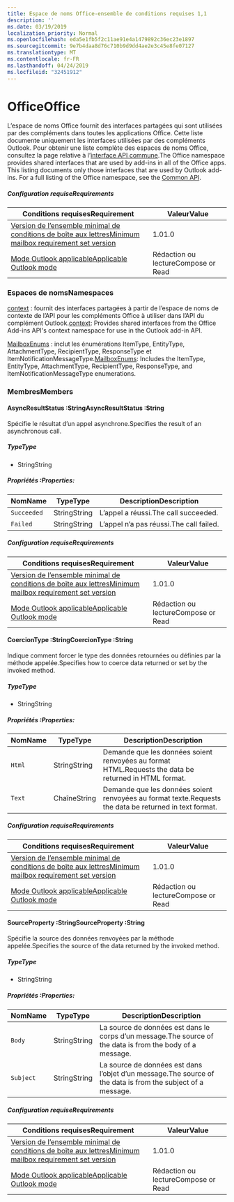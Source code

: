 ```yaml
---
title: Espace de noms Office-ensemble de conditions requises 1,1
description: ''
ms.date: 03/19/2019
localization_priority: Normal
ms.openlocfilehash: eda5e1fb5f2c11ae91e4a1479892c36ec23e1897
ms.sourcegitcommit: 9e7b4daa8d76c710b9d9dd4ae2e3c45e8fe07127
ms.translationtype: MT
ms.contentlocale: fr-FR
ms.lasthandoff: 04/24/2019
ms.locfileid: "32451912"
---
```

# <a name="office"></a><span data-ttu-id="f5a31-102">Office</span><span class="sxs-lookup"><span data-stu-id="f5a31-102">Office</span></span>

<span data-ttu-id="f5a31-p101">L’espace de noms Office fournit des interfaces partagées qui sont utilisées par des compléments dans toutes les applications Office. Cette liste documente uniquement les interfaces utilisées par des compléments Outlook. Pour obtenir une liste complète des espaces de noms Office, consultez la page relative à l’[interface API commune](/javascript/api/office).</span><span class="sxs-lookup"><span data-stu-id="f5a31-p101">The Office namespace provides shared interfaces that are used by add-ins in all of the Office apps. This listing documents only those interfaces that are used by Outlook add-ins. For a full listing of the Office namespace, see the [Common API](/javascript/api/office).</span></span>

##### <a name="requirements"></a><span data-ttu-id="f5a31-105">Configuration requise</span><span class="sxs-lookup"><span data-stu-id="f5a31-105">Requirements</span></span>

|<span data-ttu-id="f5a31-106">Conditions requises</span><span class="sxs-lookup"><span data-stu-id="f5a31-106">Requirement</span></span>| <span data-ttu-id="f5a31-107">Valeur</span><span class="sxs-lookup"><span data-stu-id="f5a31-107">Value</span></span>|
|---|---|
|[<span data-ttu-id="f5a31-108">Version de l’ensemble minimal de conditions de boîte aux lettres</span><span class="sxs-lookup"><span data-stu-id="f5a31-108">Minimum mailbox requirement set version</span></span>](/office/dev/add-ins/reference/requirement-sets/outlook-api-requirement-sets)| <span data-ttu-id="f5a31-109">1.0</span><span class="sxs-lookup"><span data-stu-id="f5a31-109">1.0</span></span>|
|[<span data-ttu-id="f5a31-110">Mode Outlook applicable</span><span class="sxs-lookup"><span data-stu-id="f5a31-110">Applicable Outlook mode</span></span>](/outlook/add-ins/#extension-points)| <span data-ttu-id="f5a31-111">Rédaction ou lecture</span><span class="sxs-lookup"><span data-stu-id="f5a31-111">Compose or Read</span></span>|

### <a name="namespaces"></a><span data-ttu-id="f5a31-112">Espaces de noms</span><span class="sxs-lookup"><span data-stu-id="f5a31-112">Namespaces</span></span>

<span data-ttu-id="f5a31-113">[context](office.context.md) : fournit des interfaces partagées à partir de l’espace de noms de contexte de l’API pour les compléments Office à utiliser dans l’API du complément Outlook.</span><span class="sxs-lookup"><span data-stu-id="f5a31-113">[context](office.context.md): Provides shared interfaces from the Office Add-ins API's context namespace for use in the Outlook add-in API.</span></span>

<span data-ttu-id="f5a31-114">[MailboxEnums](/javascript/api/outlook_1_1/office.mailboxenums.attachmenttype) : inclut les énumérations ItemType, EntityType, AttachmentType, RecipientType, ResponseType et ItemNotificationMessageType.</span><span class="sxs-lookup"><span data-stu-id="f5a31-114">[MailboxEnums](/javascript/api/outlook_1_1/office.mailboxenums.attachmenttype): Includes the ItemType, EntityType, AttachmentType, RecipientType, ResponseType, and ItemNotificationMessageType enumerations.</span></span>

### <a name="members"></a><span data-ttu-id="f5a31-115">Membres</span><span class="sxs-lookup"><span data-stu-id="f5a31-115">Members</span></span>

####  <a name="asyncresultstatus-string"></a><span data-ttu-id="f5a31-116">AsyncResultStatus :String</span><span class="sxs-lookup"><span data-stu-id="f5a31-116">AsyncResultStatus :String</span></span>

<span data-ttu-id="f5a31-117">Spécifie le résultat d’un appel asynchrone.</span><span class="sxs-lookup"><span data-stu-id="f5a31-117">Specifies the result of an asynchronous call.</span></span>

##### <a name="type"></a><span data-ttu-id="f5a31-118">Type</span><span class="sxs-lookup"><span data-stu-id="f5a31-118">Type</span></span>

*   <span data-ttu-id="f5a31-119">String</span><span class="sxs-lookup"><span data-stu-id="f5a31-119">String</span></span>

##### <a name="properties"></a><span data-ttu-id="f5a31-120">Propriétés :</span><span class="sxs-lookup"><span data-stu-id="f5a31-120">Properties:</span></span>

|<span data-ttu-id="f5a31-121">Nom</span><span class="sxs-lookup"><span data-stu-id="f5a31-121">Name</span></span>| <span data-ttu-id="f5a31-122">Type</span><span class="sxs-lookup"><span data-stu-id="f5a31-122">Type</span></span>| <span data-ttu-id="f5a31-123">Description</span><span class="sxs-lookup"><span data-stu-id="f5a31-123">Description</span></span>|
|---|---|---|
|`Succeeded`| <span data-ttu-id="f5a31-124">String</span><span class="sxs-lookup"><span data-stu-id="f5a31-124">String</span></span>|<span data-ttu-id="f5a31-125">L’appel a réussi.</span><span class="sxs-lookup"><span data-stu-id="f5a31-125">The call succeeded.</span></span>|
|`Failed`| <span data-ttu-id="f5a31-126">String</span><span class="sxs-lookup"><span data-stu-id="f5a31-126">String</span></span>|<span data-ttu-id="f5a31-127">L’appel n’a pas réussi.</span><span class="sxs-lookup"><span data-stu-id="f5a31-127">The call failed.</span></span>|

##### <a name="requirements"></a><span data-ttu-id="f5a31-128">Configuration requise</span><span class="sxs-lookup"><span data-stu-id="f5a31-128">Requirements</span></span>

|<span data-ttu-id="f5a31-129">Conditions requises</span><span class="sxs-lookup"><span data-stu-id="f5a31-129">Requirement</span></span>| <span data-ttu-id="f5a31-130">Valeur</span><span class="sxs-lookup"><span data-stu-id="f5a31-130">Value</span></span>|
|---|---|
|[<span data-ttu-id="f5a31-131">Version de l’ensemble minimal de conditions de boîte aux lettres</span><span class="sxs-lookup"><span data-stu-id="f5a31-131">Minimum mailbox requirement set version</span></span>](/office/dev/add-ins/reference/requirement-sets/outlook-api-requirement-sets)| <span data-ttu-id="f5a31-132">1.0</span><span class="sxs-lookup"><span data-stu-id="f5a31-132">1.0</span></span>|
|[<span data-ttu-id="f5a31-133">Mode Outlook applicable</span><span class="sxs-lookup"><span data-stu-id="f5a31-133">Applicable Outlook mode</span></span>](/outlook/add-ins/#extension-points)| <span data-ttu-id="f5a31-134">Rédaction ou lecture</span><span class="sxs-lookup"><span data-stu-id="f5a31-134">Compose or Read</span></span>|

####  <a name="coerciontype-string"></a><span data-ttu-id="f5a31-135">CoercionType :String</span><span class="sxs-lookup"><span data-stu-id="f5a31-135">CoercionType :String</span></span>

<span data-ttu-id="f5a31-136">Indique comment forcer le type des données retournées ou définies par la méthode appelée.</span><span class="sxs-lookup"><span data-stu-id="f5a31-136">Specifies how to coerce data returned or set by the invoked method.</span></span>

##### <a name="type"></a><span data-ttu-id="f5a31-137">Type</span><span class="sxs-lookup"><span data-stu-id="f5a31-137">Type</span></span>

*   <span data-ttu-id="f5a31-138">String</span><span class="sxs-lookup"><span data-stu-id="f5a31-138">String</span></span>

##### <a name="properties"></a><span data-ttu-id="f5a31-139">Propriétés :</span><span class="sxs-lookup"><span data-stu-id="f5a31-139">Properties:</span></span>

|<span data-ttu-id="f5a31-140">Nom</span><span class="sxs-lookup"><span data-stu-id="f5a31-140">Name</span></span>| <span data-ttu-id="f5a31-141">Type</span><span class="sxs-lookup"><span data-stu-id="f5a31-141">Type</span></span>| <span data-ttu-id="f5a31-142">Description</span><span class="sxs-lookup"><span data-stu-id="f5a31-142">Description</span></span>|
|---|---|---|
|`Html`| <span data-ttu-id="f5a31-143">String</span><span class="sxs-lookup"><span data-stu-id="f5a31-143">String</span></span>|<span data-ttu-id="f5a31-144">Demande que les données soient renvoyées au format HTML.</span><span class="sxs-lookup"><span data-stu-id="f5a31-144">Requests the data be returned in HTML format.</span></span>|
|`Text`| <span data-ttu-id="f5a31-145">Chaîne</span><span class="sxs-lookup"><span data-stu-id="f5a31-145">String</span></span>|<span data-ttu-id="f5a31-146">Demande que les données soient renvoyées au format texte.</span><span class="sxs-lookup"><span data-stu-id="f5a31-146">Requests the data be returned in text format.</span></span>|

##### <a name="requirements"></a><span data-ttu-id="f5a31-147">Configuration requise</span><span class="sxs-lookup"><span data-stu-id="f5a31-147">Requirements</span></span>

|<span data-ttu-id="f5a31-148">Conditions requises</span><span class="sxs-lookup"><span data-stu-id="f5a31-148">Requirement</span></span>| <span data-ttu-id="f5a31-149">Valeur</span><span class="sxs-lookup"><span data-stu-id="f5a31-149">Value</span></span>|
|---|---|
|[<span data-ttu-id="f5a31-150">Version de l’ensemble minimal de conditions de boîte aux lettres</span><span class="sxs-lookup"><span data-stu-id="f5a31-150">Minimum mailbox requirement set version</span></span>](/office/dev/add-ins/reference/requirement-sets/outlook-api-requirement-sets)| <span data-ttu-id="f5a31-151">1.0</span><span class="sxs-lookup"><span data-stu-id="f5a31-151">1.0</span></span>|
|[<span data-ttu-id="f5a31-152">Mode Outlook applicable</span><span class="sxs-lookup"><span data-stu-id="f5a31-152">Applicable Outlook mode</span></span>](/outlook/add-ins/#extension-points)| <span data-ttu-id="f5a31-153">Rédaction ou lecture</span><span class="sxs-lookup"><span data-stu-id="f5a31-153">Compose or Read</span></span>|

####  <a name="sourceproperty-string"></a><span data-ttu-id="f5a31-154">SourceProperty :String</span><span class="sxs-lookup"><span data-stu-id="f5a31-154">SourceProperty :String</span></span>

<span data-ttu-id="f5a31-155">Spécifie la source des données renvoyées par la méthode appelée.</span><span class="sxs-lookup"><span data-stu-id="f5a31-155">Specifies the source of the data returned by the invoked method.</span></span>

##### <a name="type"></a><span data-ttu-id="f5a31-156">Type</span><span class="sxs-lookup"><span data-stu-id="f5a31-156">Type</span></span>

*   <span data-ttu-id="f5a31-157">String</span><span class="sxs-lookup"><span data-stu-id="f5a31-157">String</span></span>

##### <a name="properties"></a><span data-ttu-id="f5a31-158">Propriétés :</span><span class="sxs-lookup"><span data-stu-id="f5a31-158">Properties:</span></span>

|<span data-ttu-id="f5a31-159">Nom</span><span class="sxs-lookup"><span data-stu-id="f5a31-159">Name</span></span>| <span data-ttu-id="f5a31-160">Type</span><span class="sxs-lookup"><span data-stu-id="f5a31-160">Type</span></span>| <span data-ttu-id="f5a31-161">Description</span><span class="sxs-lookup"><span data-stu-id="f5a31-161">Description</span></span>|
|---|---|---|
|`Body`| <span data-ttu-id="f5a31-162">String</span><span class="sxs-lookup"><span data-stu-id="f5a31-162">String</span></span>|<span data-ttu-id="f5a31-163">La source de données est dans le corps d’un message.</span><span class="sxs-lookup"><span data-stu-id="f5a31-163">The source of the data is from the body of a message.</span></span>|
|`Subject`| <span data-ttu-id="f5a31-164">String</span><span class="sxs-lookup"><span data-stu-id="f5a31-164">String</span></span>|<span data-ttu-id="f5a31-165">La source de données est dans l’objet d’un message.</span><span class="sxs-lookup"><span data-stu-id="f5a31-165">The source of the data is from the subject of a message.</span></span>|

##### <a name="requirements"></a><span data-ttu-id="f5a31-166">Configuration requise</span><span class="sxs-lookup"><span data-stu-id="f5a31-166">Requirements</span></span>

|<span data-ttu-id="f5a31-167">Conditions requises</span><span class="sxs-lookup"><span data-stu-id="f5a31-167">Requirement</span></span>| <span data-ttu-id="f5a31-168">Valeur</span><span class="sxs-lookup"><span data-stu-id="f5a31-168">Value</span></span>|
|---|---|
|[<span data-ttu-id="f5a31-169">Version de l’ensemble minimal de conditions de boîte aux lettres</span><span class="sxs-lookup"><span data-stu-id="f5a31-169">Minimum mailbox requirement set version</span></span>](/office/dev/add-ins/reference/requirement-sets/outlook-api-requirement-sets)| <span data-ttu-id="f5a31-170">1.0</span><span class="sxs-lookup"><span data-stu-id="f5a31-170">1.0</span></span>|
|[<span data-ttu-id="f5a31-171">Mode Outlook applicable</span><span class="sxs-lookup"><span data-stu-id="f5a31-171">Applicable Outlook mode</span></span>](/outlook/add-ins/#extension-points)| <span data-ttu-id="f5a31-172">Rédaction ou lecture</span><span class="sxs-lookup"><span data-stu-id="f5a31-172">Compose or Read</span></span>|

